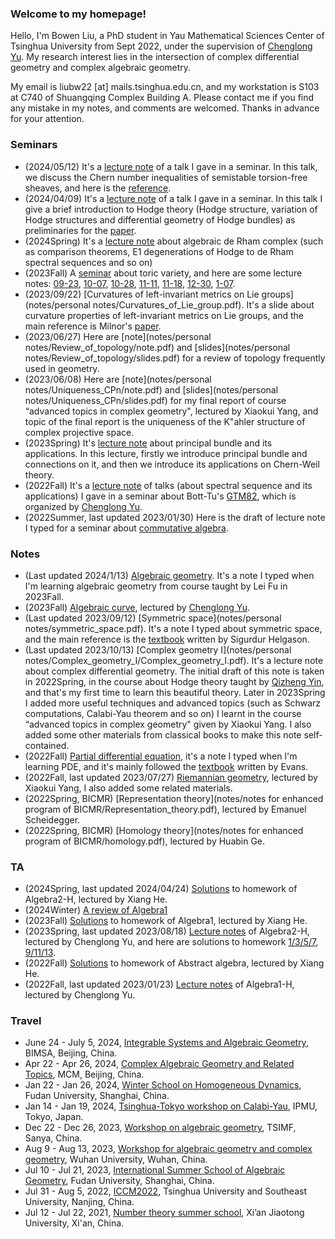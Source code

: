 ### Welcome to my homepage!
Hello, I'm Bowen Liu, a PhD student in Yau Mathematical Sciences Center of Tsinghua University from Sept 2022, under the supervision of [Chenglong Yu](https://chenglongyu.github.io/). My research interest lies in the intersection of complex differential geometry and complex algebraic geometry.  

My email is liubw22 [at] mails.tsinghua.edu.cn, and my workstation is S103 at C740 of Shuangqing Complex Building A. Please contact me if you find any mistake in my notes, and comments are welcomed. Thanks in advance for your attention.

### Seminars
* (2024/05/12) It's a [lecture note](notes/2024Spring/Miyaoka.pdf) of a talk I gave in a seminar. In this talk, we discuss the Chern number inequalities of semistable torsion-free sheaves, and here is the [reference](https://mathscinet.ams.org/mathscinet/article?mr=946247).
* (2024/04/09) It's a [lecture note](notes/2024Spring/04_09.pdf) of a talk I gave in a seminar. In this talk I give a brief introduction to Hodge theory (Hodge structure, variation of Hodge structures and differential geometry of Hodge bundles) as preliminaries for the [paper](https://mathscinet.ams.org/mathscinet/article?mr=3539923).
* (2024Spring) It's a [lecture note](notes/2024Spring/algebraic_deRham.pdf) about algebraic de Rham complex (such as comparison theorems, E1 degenerations of Hodge to de Rham spectral sequences and so on) 
* (2023Fall) A [seminar](notes/2023Fall/toric/syllabus.pdf) about toric variety, and here are some lecture notes: [09-23](notes/2023Fall/toric/09-23.pdf), [10-07](notes/2023Fall/toric/10-07.pdf), [10-28](notes/2023Fall/toric/10-28.pdf), [11-11](notes/2023Fall/toric/11-11.pdf), [11-18](notes/2023Fall/toric/11-18.pdf), [12-30](notes/2023Fall/toric/12-30,01-07.pdf), [1-07](notes/2023Fall/toric/12-30,01-07.pdf).
* (2023/09/22) [Curvatures of left-invariant metrics on Lie groups](notes/personal notes/Curvatures_of_Lie_group.pdf). It's a slide about curvature properties of left-invariant metrics on Lie groups, and the main reference is Milnor's [paper](https://mathscinet.ams.org/mathscinet/article?mr=0425012).
* (2023/06/27) Here are [note](notes/personal notes/Review_of_topology/note.pdf) and [slides](notes/personal notes/Review_of_topology/slides.pdf) for a review of topology frequently used in geometry.
* (2023/06/08) Here are [note](notes/personal notes/Uniqueness_CPn/note.pdf) and [slides](notes/personal notes/Uniqueness_CPn/slides.pdf) for my final report of course “advanced topics in complex geometry", lectured by Xiaokui Yang, and topic of the final report is the uniqueness of the K\"ahler structure of complex projective space.
* (2023Spring) It's [lecture note](notes/2023Spring/geometry_of_principal_bundle.pdf) about principal bundle and its applications. In this lecture, firstly we introduce principal bundle and connections on it, and then we introduce its applications on Chern-Weil theory.
* (2022Fall) It's a [lecture note](notes/2022Fall/Spectral_sequence.pdf) of talks (about spectral sequence and its applications) I gave in a seminar about Bott-Tu's [GTM82](https://link.springer.com/book/10.1007/978-1-4757-3951-0), which is organized by [Chenglong Yu](https://chenglongyu.github.io/).
 * (2022Summer, last updated 2023/01/30) Here is the draft of lecture note I typed for a seminar about [commutative algebra](notes/2022Summer/commutative_algebra.pdf).

### Notes
* (Last updated 2024/1/13) [Algebraic geometry](notes/2023Fall/algebraic_geometry.pdf). It's a note I typed when I'm learning algebraic geometry from course taught by Lei Fu in 2023Fall.
* (2023Fall) [Algebraic curve](notes/2023Fall/algebraic_curve.pdf), lectured by [Chenglong Yu](https://chenglongyu.github.io/).
* (Last updated 2023/09/12) [Symmetric space](notes/personal notes/symmetric_space.pdf). It's a note I typed about symmetric space, and the main reference is the [textbook](https://books.google.com.hk/books/about/Differential_Geometry_Lie_Groups_and_Sym.html?id=DWGvsa6bcuMC&redir_esc=y) written by Sigurdur Helgason.
* (Last updated 2023/10/13) [Complex geometry I](notes/personal notes/Complex_geometry_I/Complex_geometry_I.pdf). It's a lecture note about complex differential geometry. The initial draft of this note is taken in 2022Spring, in the course about Hodge theory taught by [Qizheng Yin](http://faculty.bicmr.pku.edu.cn/~qizheng/#), and that's my first time to learn this beautiful theory. Later in 2023Spring I added more useful techniques and advanced topics (such as Schwarz computations, Calabi-Yau theorem and so on) I learnt in the course “advanced topics in complex geometry" given by Xiaokui Yang. I also added some other materials from classical books to make this note self-contained.
* (2022Fall) [Partial differential equation](notes/2022Fall/pde.pdf), it's a note I typed when I'm learning PDE, and it's mainly followed the [textbook](https://books.google.com.hk/books/about/Partial_Differential_Equations.html?id=Xnu0o_EJrCQC&redir_esc=y) written by Evans.
* (2022Fall, last updated 2023/07/27) [Riemannian geometry](notes/2022Fall/Riemannian_geometry.pdf), lectured by Xiaokui Yang, I also added some related materials.
* (2022Spring, BICMR) [Representation theory](notes/notes for enhanced program of BICMR/Representation_theory.pdf), lectured by Emanuel Scheidegger. 
* (2022Spring, BICMR) [Homology theory](notes/notes for enhanced program of BICMR/homology.pdf), lectured by Huabin Ge.

### TA
* (2024Spring, last updated 2024/04/24) [Solutions](notes/2024Spring/Solutions_to_HW.pdf) to homework of Algebra2-H, lectured by Xiang He.
* (2024Winter) [A review of Algebra1](https://bowenl.notion.site/2024-02-1-44163401a7dd4cf28aa86264640464b5)
* (2023Fall) [Solutions](notes/2023Fall/Solutions_to_HW.pdf) to homework of Algebra1, lectured by Xiang He.
* (2023Spring, last updated 2023/08/18) [Lecture notes](notes/2023Spring/Algebra2-H.pdf) of Algebra2-H, lectured by Chenglong Yu, and here are solutions to homework [1/3/5/7](notes/2023Spring/Solutions(1_3_5_7).pdf), [9/11/13](notes/2023Spring/Solutions(9_11_13).pdf).
* (2022Fall) [Solutions](notes/2022Fall/Sol_to_abstract_algebra.pdf) to homework of Abstract algebra, lectured by Xiang He.
* (2022Fall, last updated 2023/01/23) [Lecture notes](notes/2022Fall/Algebra1-H.pdf) of Algebra1-H, lectured by Chenglong Yu.
   
### Travel
* June 24 - July 5, 2024, [Integrable Systems and Algebraic Geometry](https://www.bimsa.cn/bmpsw/index.html), BIMSA, Beijing, China.
* Apr 22 - Apr 26, 2024, [Complex Algebraic Geometry and Related Topics](http://www.mcm.ac.cn/events/programs/202401/t20240122_768739.html), MCM, Beijing, China.
* Jan 22 - Jan 26, 2024, [Winter School on Homogeneous Dynamics](https://scms.fudan.edu.cn/info/4588/6088.htm), Fudan University, Shanghai, China.
* Jan 14 - Jan 19, 2024, [Tsinghua-Tokyo workshop on Calabi-Yau](https://indico.ipmu.jp/event/422/), IPMU, Tokyo, Japan.
* Dec 22 - Dec 26, 2023, [Workshop on algebraic geometry](http://www.tsimf.cn/meeting/detail?id=360), TSIMF, Sanya, China.
* Aug 9 - Aug 13, 2023, [Workshop for algebraic geometry and complex geometry](https://tmcc.whu.edu.cn/info/1206/2689.htm), Wuhan University, Wuhan, China.
* Jul 10 - Jul 21, 2023, [International Summer School of Algebraic Geometry](https://scms.fudan.edu.cn/info/4503/5820.htm), Fudan University, Shanghai, China.
* Jul 31 - Aug 5, 2022, [ICCM2022](http://iccm.tsinghua.edu.cn/iccm2022/#/), Tsinghua University and Southeast University, Nanjing, China.
* Jul 12 - Jul 22, 2021, [Number theory summer school](https://math.xjtu.edu.cn/info/1089/10637.htm), Xi’an Jiaotong University, Xi'an, China.
